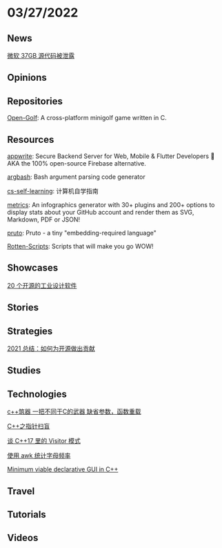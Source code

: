 # 03/27/2022

## News
[微软 37GB 源代码被泄露](https://www.oschina.net/news/187800/hackers-leak-37gb-of-ms-alleged-source-code)

## Opinions

## Repositories
[Open-Golf](https://github.com/mgerdes/Open-Golf): A cross-platform minigolf game written in C.

## Resources
[appwrite](https://github.com/appwrite/appwrite): Secure Backend Server for Web, Mobile & Flutter Developers 🚀 AKA the 100% open-source Firebase alternative.

[argbash](https://github.com/matejak/argbash): Bash argument parsing code generator

[cs-self-learning](https://github.com/PKUFlyingPig/cs-self-learning): 计算机自学指南

[metrics](https://github.com/lowlighter/metrics): An infographics generator with 30+ plugins and 200+ options to display stats about your GitHub account and render them as SVG, Markdown, PDF or JSON!

[pruto](https://gitlab.com/z-s-e/pruto): Pruto - a tiny "embedding-required language"

[Rotten-Scripts](https://github.com/HarshCasper/Rotten-Scripts): Scripts that will make you go WOW!

## Showcases
[20 个开源的工业设计软件](https://my.oschina.net/u/3859945/blog/5495604)

## Stories


## Strategies
[2021 总结：如何为开源做出贡献](https://linux.cn/article-14372-1.html)

## Studies

## Technologies
[c++筑器 一把不同于C的武器 缺省参数，函数重载](https://juejin.cn/post/7056978480268836872)

[C++之指针扫盲](https://juejin.cn/post/7077851607995678734)

[谈 C++17 里的 Visitor 模式](https://juejin.cn/post/7007593556080754696)

[使用 awk 统计字母频率](https://linux.cn/article-14375-1.html)

[Minimum viable declarative GUI in C++](https://ossia.io/posts/minimum-viable/)

## Travel

## Tutorials

## Videos
